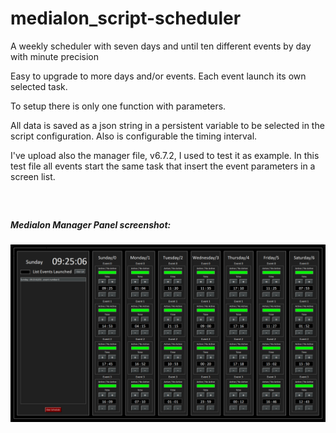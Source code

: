 # medialon_script-scheduler
A weekly scheduler with seven days and until ten different events by day with minute precision

Easy to upgrade to more days and/or events. 
Each event launch its own selected task.

To setup there is only one function with parameters.

All data is saved as a json string in a persistent variable to be selected in the script configuration. 
Also is configurable the timing interval.

I've upload also the manager file, v6.7.2, I used to test it as example.
In this test file all events start the same task that insert the event parameters in a screen list. 

##### <br/> 
##### Medialon Manager Panel screenshot:

![Image of panel](screenshots/panel_scheduler.png)
